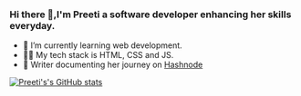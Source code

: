 ### Hi there 👋,I'm Preeti a software developer enhancing her skills everyday.

- 🌱 I’m currently learning web development.
- 👩‍💻 My tech stack is HTML, CSS and JS.
- 📝 Writer documenting her journey on [Hashnode](https://hashnode.com/@preetiWrites)

[![Preeti's's GitHub stats](https://github-readme-stats.vercel.app/api?username=preetiParyani&show_icons=true&theme=transparent)](https://github.com/preetiParyani/github-readme-stats) 
